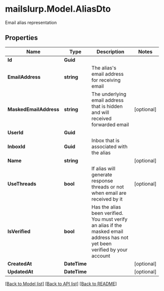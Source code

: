 # mailslurp.Model.AliasDto
Email alias representation

## Properties

Name | Type | Description | Notes
------------ | ------------- | ------------- | -------------
**Id** | **Guid** |  | 
**EmailAddress** | **string** | The alias&#39;s email address for receiving email | 
**MaskedEmailAddress** | **string** | The underlying email address that is hidden and will received forwarded email | [optional] 
**UserId** | **Guid** |  | 
**InboxId** | **Guid** | Inbox that is associated with the alias | 
**Name** | **string** |  | [optional] 
**UseThreads** | **bool** | If alias will generate response threads or not when email are received by it | [optional] 
**IsVerified** | **bool** | Has the alias been verified. You must verify an alias if the masked email address has not yet been verified by your account | 
**CreatedAt** | **DateTime** |  | [optional] 
**UpdatedAt** | **DateTime** |  | [optional] 

[[Back to Model list]](../README#documentation-for-models) [[Back to API list]](../README#documentation-for-api-endpoints) [[Back to README]](../README)

